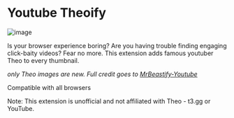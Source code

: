 # Youtube Theoify

![image](https://github.com/Sturlen/Theoify-Youtube/assets/43607012/e7416fe9-3b3b-4767-8878-e97473dbe6de)

Is your browser experience boring? Are you having trouble finding engaging click-baity videos? Fear no more. This extension adds famous youtuber Theo to every thumbnail.

*only Theo images are new. Full credit goes to [MrBeastify-Youtube](https://github.com/MagicJinn/MrBeastify-Youtube)* 

Compatible with all browsers

Note: This extension is unofficial and not affiliated with Theo - t3.gg or YouTube.
